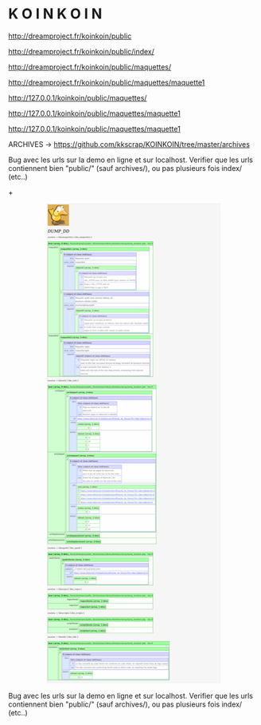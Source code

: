 <h1>K O I N K O I N</h1>

http://dreamproject.fr/koinkoin/public

http://dreamproject.fr/koinkoin/public/index/

http://dreamproject.fr/koinkoin/public/maquettes/

http://dreamproject.fr/koinkoin/public/maquettes/maquette1

http://127.0.0.1/koinkoin/public/maquettes/

http://127.0.0.1/koinkoin/public/maquettes/maquette1

http://127.0.0.1/koinkoin/public/maquettes/maquette1

ARCHIVES -> 
https://github.com/kkscrap/KOINKOIN/tree/master/archives

Bug avec les urls sur la demo en ligne et sur localhost. Verifier que les urls contiennent bien "public/" (sauf archives/), ou pas plusieurs fois index/ (etc..)

+<p align="center"><img src="https://github.com/kkscrap/KOINKOIN/blob/master/archives/KOINKOIN_20170323_dumpdd_session.png" width="350"/></p>
  
  Bug avec les urls sur la demo en ligne et sur localhost. Verifier que les urls contiennent bien "public/" (sauf archives/), ou pas plusieurs fois index/ (etc..)
